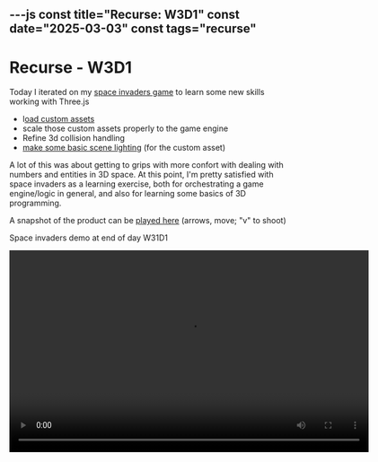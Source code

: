 ---js
const title="Recurse: W3D1"
const date="2025-03-03"
const tags="recurse"
---

# Recurse - W3D1

Today I iterated on my [space invaders game](https://github.com/etgrieco/space-invaders-p5-koota) to learn some new skills working with Three.js
- l[oad custom assets](https://github.com/etgrieco/space-invaders-p5-koota/blob/a2aba95d68f9db8be7fcabd687e7c0666778bf51/src/main.ts#L16-L26)
- scale those custom assets properly to the game engine
- Refine 3d collision handling
- [make some basic scene lighting](https://github.com/etgrieco/space-invaders-p5-koota/blob/a2aba95d68f9db8be7fcabd687e7c0666778bf51/src/main.ts#L40-L42) (for the custom asset)


A lot of this was about getting to grips with more confort with dealing with numbers and entities in 3D space. At this point, I'm pretty satisfied with space invaders as a learning exercise, both for orchestrating a game engine/logic in general, and also for learning some basics of 3D programming.

A snapshot of the product can be [played here](/blog-assets/recurse-w3d1/space-invaders-demo/index.html) (arrows, move; "v" to shoot)

<p id="space-invaders-demo-video-desc" class="visually-hidden">
  Space invaders demo at end of day W31D1
</p>
<video controls width="640" height="360" aria-describedby="space-invaders-demo-video-desc">
    <source src="/blog-assets/recurse-w3d1/space-invaders-demo-w3d1.mp4" type="video/mp4">
</video>
